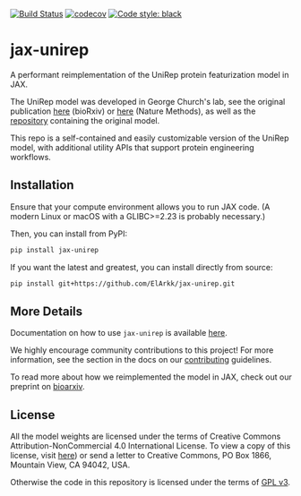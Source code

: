[![Build Status](https://travis-ci.com/ElArkk/jax-unirep.svg?branch=master)](https://travis-ci.com/ElArkk/jax-unirep)
[![codecov](https://codecov.io/gh/ElArkk/jax-unirep/branch/master/graph/badge.svg)](https://codecov.io/gh/ElArkk/jax-unirep)
[![Code style: black](https://img.shields.io/badge/code%20style-black-000000.svg)](https://github.com/psf/black)

# jax-unirep

A performant reimplementation of the UniRep protein featurization model in JAX.

The UniRep model was developed in George Church's lab,
see the original publication
[here][arxiv] (bioRxiv) or [here][nature] (Nature Methods),
as well as the [repository][repo] containing the original model.

This repo is a self-contained and easily customizable version of the UniRep model,
with additional utility APIs that support protein engineering workflows.

## Installation

Ensure that your compute environment allows you to run JAX code.
(A modern Linux or macOS with a GLIBC>=2.23 is probably necessary.)

Then, you can install from PyPI:

```bash
pip install jax-unirep
```

If you want the latest and greatest, you can install directly from source:

```bash
pip install git+https://github.com/ElArkk/jax-unirep.git
```

## More Details

Documentation on how to use `jax-unirep` is available [here][docs].

We highly encourage community contributions to this project!
For more information, see the section in the docs on our [contributing][cont] guidelines.

To read more about how we reimplemented the model in JAX,
check out our preprint
on [bioarxiv].

## License

All the model weights are licensed under the terms of
Creative Commons Attribution-NonCommercial 4.0 International License.
To view a copy of this license,
visit [here][cc])
or send a letter to Creative Commons, PO Box 1866, Mountain View, CA 94042, USA.

Otherwise the code in this repository
is licensed under the terms of [GPL v3][gpl3].

[arxiv]: https://www.biorxiv.org/content/10.1101/589333v1
[nature]: https://www.nature.com/articles/s41592-019-0598-1
[repo]: https://github.com/churchlab/UniRep
[ericmjl]: https://github.com/ericmjl
[fundl]: https://github.com/ericmjl/fundl
[gpl3]: https://www.gnu.org/licenses/gpl-3.0.html
[evotunefunc]: https://github.com/ElArkk/jax-unirep/blob/master/jax_unirep/evotuning.py#L421
[fitfunc]: https://github.com/ElArkk/jax-unirep/blob/master/jax_unirep/evotuning.py#L163
[examples]: https://github.com/ElArkk/jax-unirep/blob/master/examples
[stax]: https://jax.readthedocs.io/en/latest/jax.example_libraries.stax.html
[staxex]: https://github.com/google/jax/tree/master/examples
[docs]: https://elarkk.github.io/jax-unirep/
[cont]: https://elarkk.github.io/jax-unirep/contributing/
[it]: https://github.com/ElArkk/jax-unirep/issues
[bioarxiv]: https://www.biorxiv.org/content/10.1101/2020.05.11.088344v1
[cc]: http://creativecommons.org/licenses/by-nc/4.0/
